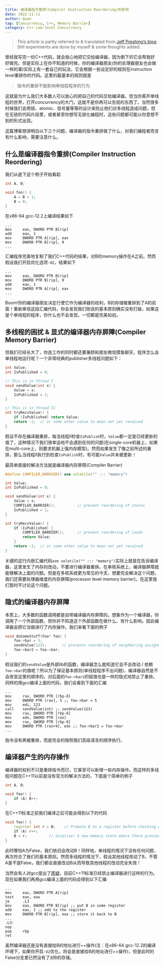 ```yaml
---
title: 编译器指令重排(Compiler Instruction Reordering)的影响
date: 2022-11-11
author: Quan
tag: [Concurrency, C++, Memory Barrier]
category: C++ Low-level Concurrency
---
```


> This article is partly referred to & translated from [Jeff Preshing’s blog](https://preshing.com/20120625/memory-ordering-at-compile-time/). Still experiments are done by myself & some thoughts added.

曾经我写完一份C++代码，就会放心地把它交给编译器，因为剩下的它会帮我好好做完。但是实际上在你不知道的时候，你的编译器朋友(你的处理器朋友也会做一样的事)实际上有一套自己的玩法，它会根据一些设定好的规则在instruction level重排你的代码。这里的最基本的规则就是

> 指令的重排不能影响单线程程序的行为

这就是为什么我们大多数人可以放心的把自己的代码交给编译器。但当你离开单线程的世界，打开concurrency的大门，这就不是你再可以忽视的东西了。当然很多时候我们会用锁、atomic、信号量等等的设计来防止他们对多线程造成问题，但在无锁的代码片段里，或者甚至你想写无锁化编程时，这些问题都可能以你意想不到的形式出现。

这篇博客想讲明白以下三个问题，编译器的指令重排做了什么，对我们编程者而言有什么影响，需要注意什么。

## 什么是编译器指令重排(Compiler Instruction Reordering)

我们从底下这个例子开始看起

```cpp
int A, B;

void foo() {
    A = B + 1;
    B = 0;
}
```

在x86-64 gcc-12.2上编译结果如下

```x86asm
...
mov     eax, DWORD PTR B[rip]
add     eax, 1
mov     DWORD PTR A[rip], eax
mov     DWORD PTR B[rip], 0
...
```

汇编程序完美地复制了我们C++代码的结果，对B的memory操作在A之前。然而假设我们开启优化选项`-O2`，结果如下

```x86asm
...
mov     eax, DWORD PTR B[rip]
mov     DWORD PTR B[rip], 0
add     eax, 1
mov     DWORD PTR A[rip], eax
...
```

Boom!你的编译器朋友决定行使它作为编译器的权利，B的存储被重排到了A的前面！重新审视这段汇编代码，你会发现我们刚说的基本原则确实没有打破，如果这是个单线程的程序，你什么也不会发现，一切都是完美如初。

## 多线程的困扰 & 显式的编译器内存屏障(Compiler Memory Barrier)

但我们已经长大了，你连工作的同时都还要兼顾和朋友微信摸鱼聊天，程序怎么会单线程地运行呢？一个非常经典的publisher多线程问题如下：

```cpp
int Value;
int IsPublished = 0;

// This is in thread I
void sendValue(int x) {
    Value = x;
    IsPublished = 1;
}

// This is in thread II
int tryRecvValue() {
    if (IsPublished) return Value;
    return -1;  // or some other value to mean not yet received
}
```

假设不存在编译器重排，每当线程II检查`IsPublish`时，`Value`都一定是已经更新的值了，这种情况下我们很幸运地不会遇到任何的问题(在single-core机器上，如果在multi-core上，则要求机器上强内存模型)。然而如果发生了像之前所述的重排，那么当线程II执行到检查`IsPublish`时，有可能`Value`并未被更新！

最简单直接的解决方法就是编译器内存屏障(Compiler Barrier)

```cpp
#define COMPILER_BARRIER() asm volatile("" ::: "memory")

int Value;
int IsPublished = 0;

void sendValue(int x) {
    Value = x;
    COMPILER_BARRIER();          // prevent reordering of stores
    IsPublished = 1;
}

int tryRecvValue() {
    if (IsPublished) {
        COMPILER_BARRIER();      // prevent reordering of loads
        return Value;
    }
    return -1;  // or some other value to mean not yet received
}
```

关键的这行内嵌汇编代码`asm volatile("" ::: "memory")`实际上就是在告诉编译器，这里发生了内存的改动，不要进行编译器重排。在单核系统上，编译器屏障就能够解决上面的问题。但是在多核系统更为常见的今天，想要完全解决这个问题，我们还需要处理器维度的内存屏障(processor level memory barrier)。在这里我们暂时不讨论这个问题。

## 隐式的编译器内存屏障

本质上，大多数的函数调用都是自带编译器内存屏障的。想象作为一个编译器，你调用了一个外部函数，而你并不知道这个外部函数在做什么、有什么影响。因此编译器会把它当做进行了内存操作。我们来看下面的例子

```cpp
void doSomeStuff(Foo* foo) {
    foo->bar = 5;
    sendValue(123);       // prevents reordering of neighboring assignments
    foo->bar2 = foo->bar;
}
```

假设我们的`sendValue`是外部lib的函数，编译器怎么能知道它会不会改动 / 依赖`foo->bar`的值呢？所以为了保证基本原则(单线程程序不出问题)，编译器自然是不会改变这里的顺序的。对后面的`foo->bar2`的赋值也是一样的隐式地禁止了重排。同样的用gcc编译上面的代码，我们会看到下面的汇编

```x86asm
...
mov     rax, QWORD PTR [rbp-8]
mov     DWORD PTR [rax], 5 ;; foo->bar = 5
mov     edi, 123
call    sendValue(int) ;; sendValue(123)
mov     rax, QWORD PTR [rbp-8]
mov     edx, DWORD PTR [rax]
mov     rax, QWORD PTR [rbp-8]
mov     DWORD PTR [rax+4], edx ;; foo->bar2 = foo->bar
...
```

指令没有再被重排，而是完全的按照我们高级语言的顺序执行。

## 编译器产生的内存操作

编译器的权利不只是重排指令而已，它甚至可以新增一些内存操作。而这样的多线程问题在C++11以前是没有官方的解决方法的，下面是个简单的例子

```cpp
int A, B;

void foo() {
    if (A) B++;
}
```

在C++11标准之前我们编译之后可能会得到以下的代码
```cpp
void foo() {
    register int r = B;    // Promote B to a register before checking A.
    if (A) r++;
    B = r;          // Surprise! A new memory store where there previously was none.
}
```

此时哪怕A为False，我们依旧会改动B！同样地，单线程的情况下没有任何问题，再次符合了我们的基本原则。然而多线程的情况下，假设其他线程改动了B，不管A是不是False，我们都会直接改动B从而导致其他线程的改动完全失效！

当然会有人对gcc提出了[质疑](https://gcc.gnu.org/legacy-ml/gcc/2007-10/msg00266.html)，目前C++11标准已经禁止编译器进行这样的行为。现在如果我们再用gcc编译上面的代码会得到以下汇编
```x86asm
...
mov     eax, DWORD PTR A[rip]
test    eax, eax
je      .L3
mov     eax, DWORD PTR B[rip] ;; put B in some register
add     eax, 1 ;; add to the register
mov     DWORD PTR B[rip], eax ;; store it back to B
...
.L3:
nop
pop     rbp
ret
```

虽然编译器还是没有直接给B的地址进行++操作(注：在x86-64 gcc-12.2的编译环境下，如果你开启`-O2`优化，将会是直接给B的地址进行++操作)，但是此时的False分支里已然没有了对B的存储。
